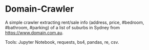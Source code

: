# Domain-Crawler
A simple crawler extracting rent/sale info  (address, price, #bedroom, #bathroom, #parking) of a list of suburbs in Sydney from https://www.domain.com.au.

Tools: Jupyter Notebook, requests, bs4, pandas, re, csv.
